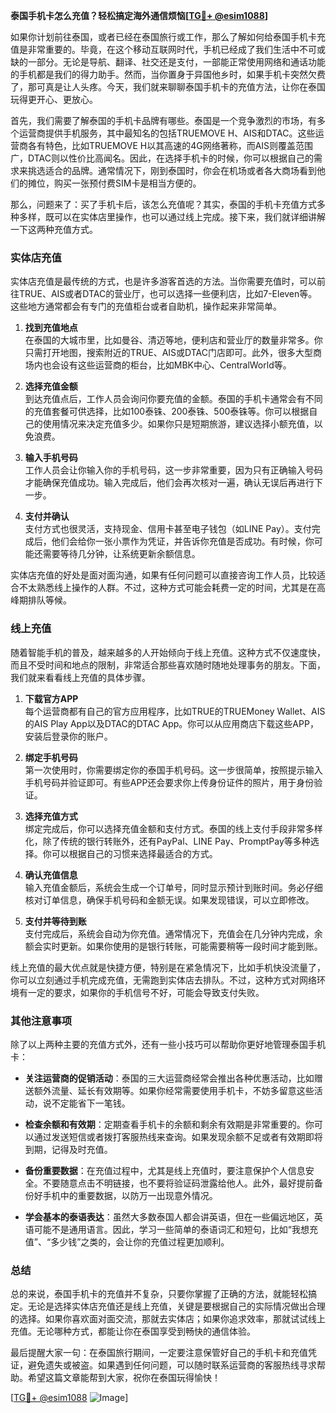 **泰国手机卡怎么充值？轻松搞定海外通信烦恼[[TG💪+ @esim1088](https://t.me/s/esim1088)]**

如果你计划前往泰国，或者已经在泰国旅行或工作，那么了解如何给泰国手机卡充值是非常重要的。毕竟，在这个移动互联网时代，手机已经成了我们生活中不可或缺的一部分。无论是导航、翻译、社交还是支付，一部能正常使用网络和通话功能的手机都是我们的得力助手。然而，当你置身于异国他乡时，如果手机卡突然欠费了，那可真是让人头疼。今天，我们就来聊聊泰国手机卡的充值方法，让你在泰国玩得更开心、更放心。

首先，我们需要了解泰国的手机卡品牌有哪些。泰国是一个竞争激烈的市场，有多个运营商提供手机服务，其中最知名的包括TRUEMOVE H、AIS和DTAC。这些运营商各有特色，比如TRUEMOVE H以其高速的4G网络著称，而AIS则覆盖范围广，DTAC则以性价比高闻名。因此，在选择手机卡的时候，你可以根据自己的需求来挑选适合的品牌。通常情况下，刚到泰国时，你会在机场或者各大商场看到他们的摊位，购买一张预付费SIM卡是相当方便的。

那么，问题来了：买了手机卡后，该怎么充值呢？其实，泰国的手机卡充值方式多种多样，既可以在实体店里操作，也可以通过线上完成。接下来，我们就详细讲解一下这两种充值方式。

### 实体店充值

实体店充值是最传统的方式，也是许多游客首选的方法。当你需要充值时，可以前往TRUE、AIS或者DTAC的营业厅，也可以选择一些便利店，比如7-Eleven等。这些地方通常都会有专门的充值柜台或者自助机，操作起来非常简单。

1. **找到充值地点**  
   在泰国的大城市里，比如曼谷、清迈等地，便利店和营业厅的数量非常多。你只需打开地图，搜索附近的TRUE、AIS或DTAC门店即可。此外，很多大型商场内也会设有这些运营商的柜台，比如MBK中心、CentralWorld等。

2. **选择充值金额**  
   到达充值点后，工作人员会询问你要充值的金额。泰国的手机卡通常会有不同的充值套餐可供选择，比如100泰铢、200泰铢、500泰铢等。你可以根据自己的使用情况来决定充值多少。如果你只是短期旅游，建议选择小额充值，以免浪费。

3. **输入手机号码**  
   工作人员会让你输入你的手机号码，这一步非常重要，因为只有正确输入号码才能确保充值成功。输入完成后，他们会再次核对一遍，确认无误后再进行下一步。

4. **支付并确认**  
   支付方式也很灵活，支持现金、信用卡甚至电子钱包（如LINE Pay）。支付完成后，他们会给你一张小票作为凭证，并告诉你充值是否成功。有时候，你可能还需要等待几分钟，让系统更新余额信息。

实体店充值的好处是面对面沟通，如果有任何问题可以直接咨询工作人员，比较适合不太熟悉线上操作的人群。不过，这种方式可能会耗费一定的时间，尤其是在高峰期排队等候。

### 线上充值

随着智能手机的普及，越来越多的人开始倾向于线上充值。这种方式不仅速度快，而且不受时间和地点的限制，非常适合那些喜欢随时随地处理事务的朋友。下面，我们就来看看线上充值的具体步骤。

1. **下载官方APP**  
   每个运营商都有自己的官方应用程序，比如TRUE的TRUEMoney Wallet、AIS的AIS Play App以及DTAC的DTAC App。你可以从应用商店下载这些APP，安装后登录你的账户。

2. **绑定手机号码**  
   第一次使用时，你需要绑定你的泰国手机号码。这一步很简单，按照提示输入手机号码并验证即可。有些APP还会要求你上传身份证件的照片，用于身份验证。

3. **选择充值方式**  
   绑定完成后，你可以选择充值金额和支付方式。泰国的线上支付手段非常多样化，除了传统的银行转账外，还有PayPal、LINE Pay、PromptPay等多种选择。你可以根据自己的习惯来选择最适合的方式。

4. **确认充值信息**  
   输入充值金额后，系统会生成一个订单号，同时显示预计到账时间。务必仔细核对订单信息，确保手机号码和金额无误。如果发现错误，可以立即修改。

5. **支付并等待到账**  
   支付完成后，系统会自动为你充值。通常情况下，充值会在几分钟内完成，余额会实时更新。如果你使用的是银行转账，可能需要稍等一段时间才能到账。

线上充值的最大优点就是快捷方便，特别是在紧急情况下，比如手机快没流量了，你可以立刻通过手机完成充值，无需跑到实体店去排队。不过，这种方式对网络环境有一定的要求，如果你的手机信号不好，可能会导致支付失败。

### 其他注意事项

除了以上两种主要的充值方式外，还有一些小技巧可以帮助你更好地管理泰国手机卡：

- **关注运营商的促销活动**：泰国的三大运营商经常会推出各种优惠活动，比如赠送额外流量、延长有效期等。如果你经常需要使用手机卡，不妨多留意这些活动，说不定能省下一笔钱。
  
- **检查余额和有效期**：定期查看手机卡的余额和剩余有效期是非常重要的。你可以通过发送短信或者拨打客服热线来查询。如果发现余额不足或者有效期即将到期，记得及时充值。

- **备份重要数据**：在充值过程中，尤其是线上充值时，要注意保护个人信息安全。不要随意点击不明链接，也不要将验证码泄露给他人。此外，最好提前备份好手机中的重要数据，以防万一出现意外情况。

- **学会基本的泰语表达**：虽然大多数泰国人都会讲英语，但在一些偏远地区，英语可能不是通用语言。因此，学习一些简单的泰语词汇和短句，比如“我想充值”、“多少钱”之类的，会让你的充值过程更加顺利。

### 总结

总的来说，泰国手机卡的充值并不复杂，只要你掌握了正确的方法，就能轻松搞定。无论是选择实体店充值还是线上充值，关键是要根据自己的实际情况做出合理的选择。如果你喜欢面对面交流，那就去实体店；如果你追求效率，那就试试线上充值。无论哪种方式，都能让你在泰国享受到畅快的通信体验。

最后提醒大家一句：在泰国旅行期间，一定要注意保管好自己的手机卡和充值凭证，避免遗失或被盗。如果遇到任何问题，可以随时联系运营商的客服热线寻求帮助。希望这篇文章能帮到大家，祝你在泰国玩得愉快！

[[TG💪+ @esim1088](https://t.me/s/esim1088) ![Image](https://i.postimg.cc/4NQfJmqS/Snipaste-2025-05-13-00-14-12.png)]